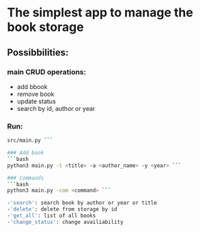 # The simplest app to manage the book storage

## Possibbilities:
### main CRUD operations:
- add bbook
- remove book
- update status
- search by id, author or year 


### Run:
```bash
src/main.py ```

### Add book
```bash
python3 main.py -t <title> -a <author_name> -y <year> ```

### Commands
```bash
python3 main.py -com <command> ```

-'search': search book by author or year or title
-'delete': delete from storage by id
-'get_all': list of all books
-'change_status': change availiability
